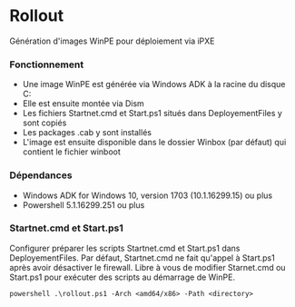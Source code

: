 # Rollout

Génération d'images WinPE pour déploiement via iPXE 

### Fonctionnement

* Une image WinPE est générée via Windows ADK à la racine du disque C: 
* Elle est ensuite montée via Dism
* Les fichiers Startnet.cmd et Start.ps1 situés dans DeployementFiles y sont copiés
* Les packages .cab y sont installés
* L'image est ensuite disponible dans le dossier Winbox (par défaut) qui contient le fichier winboot 

### Dépendances 

* Windows ADK for Windows 10, version 1703 (10.1.16299.15) ou plus 
* Powershell 5.1.16299.251 ou plus





### Startnet.cmd et Start.ps1

Configurer préparer les scripts Startnet.cmd et Start.ps1 dans DeployementFiles.
Par défaut, Startnet.cmd ne fait qu'appel à Start.ps1 après avoir désactiver le firewall.
Libre à vous de modifier Starnet.cmd ou Start.ps1 pour exécuter des scripts au démarrage de WinPE.





```
powershell .\rollout.ps1 -Arch <amd64/x86> -Path <directory>
```

